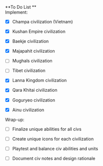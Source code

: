 **To Do List
              **                                 
Implement:                                               
- [X] Champa civilization (Vietnam)
          
- [X] Kushan Empire civilization
          
- [X] Baekje civilization
          
- [X] Majapahit civilization
          
- [ ] Mughals civilization
          
- [ ] Tibet civilization
          
- [X] Lanna Kingdom civilization
          
- [X] Qara Khitai civilization
          
- [x] Goguryeo civilization
          
- [X] Ainu civilization

Wrap-up:          
- [ ] Finalize unique abilities for all civs
          
- [ ] Create unique icons for each civilization
          
- [ ] Playtest and balance civ abilities and units
          
 - [ ] Document civ notes and design rationale
